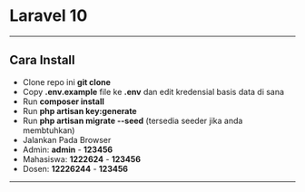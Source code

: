 # Laravel 10

- - - - -

## Cara Install

- Clone repo ini __git clone__
- Copy __.env.example__ file ke __.env__ dan edit kredensial basis data di sana
- Run __composer install__
- Run __php artisan key:generate__
- Run __php artisan migrate --seed__ (tersedia seeder jika anda membtuhkan)
- Jalankan Pada Browser
- Admin: __admin__ - __123456__
- Mahasiswa: __1222624__ - __123456__
- Dosen: __12226244__ - __123456__


- - - - -